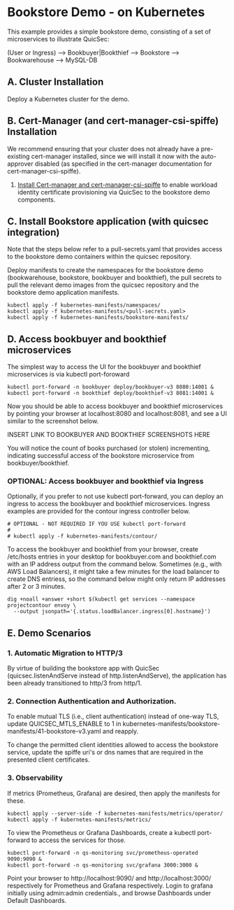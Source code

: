 # Bookstore Demo - on Kubernetes

This example provides a simple bookstore demo, consisting of a set of microservices to illustrate QuicSec: 


(User or Ingress) --> Bookbuyer|Bookthief --> Bookstore --> Bookwarehouse --> MySQL-DB

## A. Cluster Installation

Deploy a Kubernetes cluster for the demo.


## B. Cert-Manager (and cert-manager-csi-spiffe) Installation

We recommend ensuring that your cluster does not already have a pre-existing cert-manager installed, since we will install it now with the auto-approver disabled (as specified in the cert-manager documentation for cert-manager-csi-spiffe).

1. [Install Cert-manager and cert-manager-csi-spiffe](CERT-MANAGER.md) to enable workload identity certificate provisioning via QuicSec to the bookstore demo components.

## C.  Install Bookstore application (with quicsec integration)

Note that the steps below refer to a pull-secrets.yaml that provides access to the bookstore demo containers within the quicsec repository.

Deploy manifests to create the namespaces for the bookstore demo (bookwarehouse, bookstore, bookbuyer and bookthief), the pull secrets to pull the relevant demo images from the quicsec repository and the bookstore demo application manifests.

```
kubectl apply -f kubernetes-manifests/namespaces/
kubectl apply -f kubernetes-manifests/<pull-secrets.yaml>
kubectl apply -f kubernetes-manifests/bookstore-manifests/
```

## D. Access bookbuyer and bookthief microservices

The simplest way to access the UI for the bookbuyer and bookthief microservices is via kubectl port-foroward

```
kubectl port-forward -n bookbuyer deploy/bookbuyer-v3 8080:14001 &
kubectl port-forward -n bookthief deploy/bookthief-v3 8081:14001 &
```

Now you should be able to access bookbuyer and bookthief microservices by pointing your browser at localhost:8080 and localhost:8081, and see a UI similar to the screenshot below.

INSERT LINK TO BOOKBUYER AND BOOKTHIEF SCREENSHOTS HERE

You will notice the count of books purchased (or stolen) incrementing, indicating successful access of the bookstore microservice from bookbuyer/bookthief.

### OPTIONAL: Access bookbuyer and bookthief via Ingress

Optionally, if you prefer to not use kubectl port-forward, you can deploy an ingress to access the bookbuyer and bookthief microservices. Ingress examples are provided for the contour ingress controller below. 
```
# OPTIONAL - NOT REQUIRED IF YOU USE kubectl port-forward
#
# kubectl apply -f kubernetes-manifests/contour/
```

To access the bookbuyer and bookthief from your browser, create /etc/hosts entries in your desktop for bookbuyer.com and bookthief.com with an IP address output from the command below. Sometimes (e.g., with AWS Load Balancers), it might take a few minutes for the load balancer to create DNS entriess, so the command below might only return IP addresses after 2 or 3 minutes.

```
dig +noall +answer +short $(kubectl get services --namespace projectcontour envoy \
  --output jsonpath='{.status.loadBalancer.ingress[0].hostname}')
```

##  E. Demo Scenarios

### 1. Automatic Migration to HTTP/3

By virtue of building the bookstore app with QuicSec (quicsec.listenAndServe instead of http.listenAndServe), the application has been already transitioned to http/3 from http/1.


### 2. Connection Authentication and Authorization.

To enable mutual TLS (i.e., client authentication) instead of one-way TLS, update QUICSEC_MTLS_ENABLE to 1 in kubernetes-manifests/bookstore-manifests/41-bookstore-v3.yaml and reapply.

To change the permitted client identities allowed to access the bookstore service, update the spiffe uri's or dns names that are required in the presented client certificates.


### 3. Observability

If metrics (Prometheus, Grafana) are desired, then apply the manifests for these.

```
kubectl apply --server-side -f kubernetes-manifests/metrics/operator/
kubectl apply -f kubernetes-manifests/metrics/
```

To view the Prometheus or Grafana Dashboards, create a kubectl port-forward to access the services for those.

```
kubectl port-forward -n qs-monitoring svc/prometheus-operated 9090:9090 &
kubectl port-forward -n qs-monitoring svc/grafana 3000:3000 &
```

Point your browser to http://localhost:9090/ and http://localhost:3000/ respectively for Prometheus and Grafana respectively. Login to grafana initially using admin:admin credentials., and browse Dashboards under Default Dashboards.

